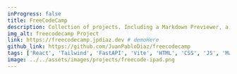 ```yaml
---
inProgress: false
title: FreeCodeCamp
description: Collection of projects. Including a Markdown Previewer, a Drum Machine, a Calculator, a Pomodoro Clock, a Quote Generator and many more.
img_alt: freecodecamp Project
link: https://freecodecamp.jpdiaz.dev # demoHere
github_link: https://github.com/JuanPabloDiaz/freecodecamp
tags: ['React', 'Tailwind', 'FastAPI', 'Vite', 'HTML', 'CSS', 'JS', 'Markdown']
image: ../../assets/images/projects/freecode-ipad.png
---
```

